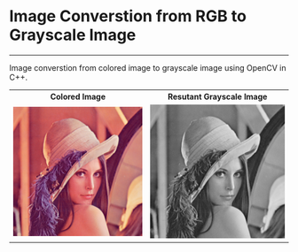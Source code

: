 # Image Converstion from RGB to Grayscale Image
<hr/>
<p>Image converstion from colored image to grayscale image using OpenCV in C++.</p>
<table>
  <tr>
    <th>Colored Image</th>
    <th>Resutant Grayscale Image</th>
  </tr>
  <tr>
    <td><img src="/1.1-RGB-GrayscaleImage/1.1-RGB-GrayscaleImage/Lenna.png" alt="Input Colored Image"></td>
    <td><img src="/1.1-RGB-GrayscaleImage/1.1-RGB-GrayscaleImage/result_GrayImage.jpg"></td>
  </tr>
</table>
